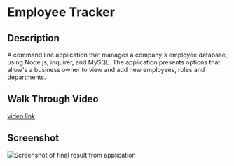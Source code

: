 # Employee Tracker
 
 ## Description
A command line application that manages a company's employee database, using Node.js, inquirer, and MySQL. The application presents options that allow's a business owner to view and add new employees, roles and departments. 

## Walk Through Video
[video link]()


## Screenshot
![Screenshot of final result from application](https://cassiecatt.github.io/employee-tracker/assets/screenshot-of-application.png)